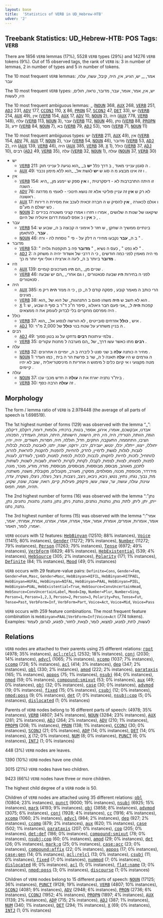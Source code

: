 ```yaml
---
layout: base
title:  'Statistics of VERB in UD_Hebrew-HTB'
udver: '2'
---
```


## Treebank Statistics: UD_Hebrew-HTB: POS Tags: `VERB`

There are 1856 `VERB` lemmas (17%), 5528 `VERB` types (29%) and 14276 `VERB` tokens (9%).
Out of 15 observed tags, the rank of `VERB` is: 3 in number of lemmas, 2 in number of types and 5 in number of tokens.

The 10 most frequent `VERB` lemmas: אמר, _, יש, הגיע, אין, היה, קיבל, עשה, עלה, עבר

The 10 most frequent `VERB` types:  יש, אין, אמר, אומר, עבר, מדובר, נראה, חולים, היו, לעשות

The 10 most frequent ambiguous lemmas: _ (<tt><a href="he_htb-pos-NOUN.html">NOUN</a></tt> 368, <tt><a href="he_htb-pos-AUX.html">AUX</a></tt> 268, <tt><a href="he_htb-pos-VERB.html">VERB</a></tt> 251, <tt><a href="he_htb-pos-ADJ.html">ADJ</a></tt> 231, <tt><a href="he_htb-pos-ADV.html">ADV</a></tt> 177, <tt><a href="he_htb-pos-CCONJ.html">CCONJ</a></tt> 110, <tt><a href="he_htb-pos-X.html">X</a></tt> 86, <tt><a href="he_htb-pos-PRON.html">PRON</a></tt> 57, <tt><a href="he_htb-pos-SCONJ.html">SCONJ</a></tt> 47, <tt><a href="he_htb-pos-DET.html">DET</a></tt> 33), יש (<tt><a href="he_htb-pos-VERB.html">VERB</a></tt> 214, <tt><a href="he_htb-pos-AUX.html">AUX</a></tt> 49), אין (<tt><a href="he_htb-pos-VERB.html">VERB</a></tt> 154, <tt><a href="he_htb-pos-AUX.html">AUX</a></tt> 17, <tt><a href="he_htb-pos-ADV.html">ADV</a></tt> 10, <tt><a href="he_htb-pos-NOUN.html">NOUN</a></tt> 2), היה (<tt><a href="he_htb-pos-AUX.html">AUX</a></tt> 778, <tt><a href="he_htb-pos-VERB.html">VERB</a></tt> 148), עלה (<tt><a href="he_htb-pos-VERB.html">VERB</a></tt> 113, <tt><a href="he_htb-pos-NOUN.html">NOUN</a></tt> 3), עבר (<tt><a href="he_htb-pos-VERB.html">VERB</a></tt> 112, <tt><a href="he_htb-pos-NOUN.html">NOUN</a></tt> 46), נתן (<tt><a href="he_htb-pos-VERB.html">VERB</a></tt> 88, <tt><a href="he_htb-pos-PROPN.html">PROPN</a></tt> 3), ידע (<tt><a href="he_htb-pos-VERB.html">VERB</a></tt> 84, <tt><a href="he_htb-pos-NOUN.html">NOUN</a></tt> 7), בא (<tt><a href="he_htb-pos-VERB.html">VERB</a></tt> 79, <tt><a href="he_htb-pos-ADJ.html">ADJ</a></tt> 53), מסר (<tt><a href="he_htb-pos-VERB.html">VERB</a></tt> 71, <tt><a href="he_htb-pos-NOUN.html">NOUN</a></tt> 11)

The 10 most frequent ambiguous types:  יש (<tt><a href="he_htb-pos-VERB.html">VERB</a></tt> 211, <tt><a href="he_htb-pos-AUX.html">AUX</a></tt> 49), אין (<tt><a href="he_htb-pos-VERB.html">VERB</a></tt> 154, <tt><a href="he_htb-pos-ADV.html">ADV</a></tt> 76, <tt><a href="he_htb-pos-AUX.html">AUX</a></tt> 17, <tt><a href="he_htb-pos-NOUN.html">NOUN</a></tt> 2), עבר (<tt><a href="he_htb-pos-VERB.html">VERB</a></tt> 54, <tt><a href="he_htb-pos-NOUN.html">NOUN</a></tt> 46), מדובר (<tt><a href="he_htb-pos-VERB.html">VERB</a></tt> 53, <tt><a href="he_htb-pos-ADJ.html">ADJ</a></tt> 2), היו (<tt><a href="he_htb-pos-AUX.html">AUX</a></tt> 139, <tt><a href="he_htb-pos-VERB.html">VERB</a></tt> 46), היה (<tt><a href="he_htb-pos-AUX.html">AUX</a></tt> 385, <tt><a href="he_htb-pos-VERB.html">VERB</a></tt> 38, <tt><a href="he_htb-pos-X.html">X</a></tt> 1), כולל (<tt><a href="he_htb-pos-VERB.html">VERB</a></tt> 37, <tt><a href="he_htb-pos-ADJ.html">ADJ</a></tt> 10), רבים (<tt><a href="he_htb-pos-ADJ.html">ADJ</a></tt> 49, <tt><a href="he_htb-pos-VERB.html">VERB</a></tt> 35), עלה (<tt><a href="he_htb-pos-VERB.html">VERB</a></tt> 32, <tt><a href="he_htb-pos-NOUN.html">NOUN</a></tt> 1), עולה (<tt><a href="he_htb-pos-NOUN.html">NOUN</a></tt> 37, <tt><a href="he_htb-pos-VERB.html">VERB</a></tt> 30)


* יש
  * <tt><a href="he_htb-pos-VERB.html">VERB</a></tt> 211: ה סגנון ענייני מאוד , ב דרך כלל <b>יש</b> ב_ _הוא נגיעה ל ענייני חוק .
  * <tt><a href="he_htb-pos-AUX.html">AUX</a></tt> 49: ו זה אינו מבצע מ ה סוג ש <b>יש</b> לגשת אל_ _הוא ללא מימון נכבד .
* אין
  * <tt><a href="he_htb-pos-VERB.html">VERB</a></tt> 154: זו היתה התרברבות לא - דיסקרטית , ו <b>אין</b> ספק ש יימנע מן_ _היא השנה .
  * <tt><a href="he_htb-pos-ADV.html">ADV</a></tt> 76: לא רק ש <b>אין</b> זה עניין פוליטי אלא זה נושא חינוכי - לאומי מ מדרגה ראשונה .
  * <tt><a href="he_htb-pos-AUX.html">AUX</a></tt> 17: ו אולם לכאורה , <b>אין</b> להסיק ש ה חברה זכאית לעכב את מסירת ה דירות כש ישולם ה מע"ם .
  * <tt><a href="he_htb-pos-NOUN.html">NOUN</a></tt> 2: שיקאגו של שנות ה שלושים , אמרו ו חזרו ו אמרו קציני משטרה בכירים , כ <b>אין</b> ו כ אפס לעומת דרום איטליה של היום .
* עבר
  * <tt><a href="he_htb-pos-VERB.html">VERB</a></tt> 54: בינתיים ממשיך ה שחקן , ש חזר ל אימוני ה קבוצה ב ה_ שבוע ש <b>עבר</b> , להתאמן .
  * <tt><a href="he_htb-pos-NOUN.html">NOUN</a></tt> 46: ב ה_ <b>עבר</b> נקבעו מחירי ה דלק על - פי " נוסחת לה - ורה " .
* מדובר
  * <tt><a href="he_htb-pos-VERB.html">VERB</a></tt> 53: " לא נפט " , כעס ה נשיא , " <b>מדובר</b> פה ב תוקפנות גלויה " .
  * <tt><a href="he_htb-pos-ADJ.html">ADJ</a></tt> 2: מי היה מאמין לפני כמה חודשים , כי ה דרבי של אשדוד יהיה ה משחק ה <b>מדובר</b> ביותר ב ה_ ליגה ה ארצית ו אולי אף יותר מ כך .
* היו
  * <tt><a href="he_htb-pos-AUX.html">AUX</a></tt> 139: שניים מן_ _הם <b>היו</b> מערכונים קומיים .
  * <tt><a href="he_htb-pos-VERB.html">VERB</a></tt> 46: לפני ה בחירות <b>היו</b> שבעה סנאטורים , ו גם אחרי_ _הם יש שבעה סנאטורים .
* היה
  * <tt><a href="he_htb-pos-AUX.html">AUX</a></tt> 385: הרי כותב ה מאמר קובע , פסקה קודם ל ה_ כן , כי ה מנזר <b>היה</b> ריק מ מגינים .
  * <tt><a href="he_htb-pos-VERB.html">VERB</a></tt> 38: הוא לא חשב ש <b>היה</b> משהו פגום ב התנהגות_ _של_ _הוא של_ _הוא .
  * <tt><a href="he_htb-pos-X.html">X</a></tt> 1: קפכות <b>היה</b> ל_ _אני פעם חבר גיאולוג , סיפר ח"כ ד"ר ב סוף ה שבוע , ש היה מפרסם מחקרים בלי לבדוק לעומק את ה ממצאים .
* כולל
  * <tt><a href="he_htb-pos-VERB.html">VERB</a></tt> 37: איש , <b>כולל</b> אזרחים סובייטים , לא הורשה לנסוע אל_ _הוא .
  * <tt><a href="he_htb-pos-ADJ.html">ADJ</a></tt> 10: ה בניין משתרע על שטח בנוי <b>כולל</b> של 2,000 מ"ר .
* רבים
  * <tt><a href="he_htb-pos-ADJ.html">ADJ</a></tt> 49: צלמי עיתונות <b>רבים</b> נדחקו על גג בטון סמוך .
  * <tt><a href="he_htb-pos-VERB.html">VERB</a></tt> 35: <b>רבים</b> מתו כאשר עשו דרך_ _של_ _הם מערבה ל מחנות עקורים .
* עלה
  * <tt><a href="he_htb-pos-VERB.html">VERB</a></tt> 32: מחיר ה כותנה <b>עלה</b> ב שני סנט ל ליברה ב ה_ יומיים ה אחרונים .
  * <tt><a href="he_htb-pos-NOUN.html">NOUN</a></tt> 1: ה גורמים ש היו <b>עלה</b> תאנה ל ה_ שר ב פרשת הר ה בית , כמו העדר מטה מקצועי ו אי קיום כלים ל מימוש ה אחריות ה מיניסטריאלית , שוב לא יהיו קיימים .
* עולה
  * <tt><a href="he_htb-pos-NOUN.html">NOUN</a></tt> 37: בית"ר נתניה יארח את ה <b>עולה</b> ה חדש מכבי עכו .
  * <tt><a href="he_htb-pos-VERB.html">VERB</a></tt> 30: זה <b>עולה</b> הרבה כסף .

## Morphology

The form / lemma ratio of `VERB` is 2.978448 (the average of all parts of speech is 1.698519).

The 1st highest number of forms (129) was observed with the lemma “_”: אבדנו, אבקשכם, אומרו, אירגן, אספר, בטוח, ברכתיו, גלומות, דומה, דוקלם, דיקלם, הגזה, הוותה, הטרידו, היה, היו, היזו, הישווה, הישוותה, היתה, הנחה, העמידני, הפכוהו, הציבו, התחממה, התעקבה, התקים, חדל, חוללה, חיה, חסרות, חשודים, יהיה, יהיו, יחוללו, ייצגו, ייתלוו, יכלו, ינטש, יעבירם, ירבו, ירוקנו, ישנה, יתנו, לאבטח, לבכות, לבלות, לגבות, לגלות, לגשת, לדמיין, להדק, להחיות, להפנות, להקנות, להראות, להרוג, להתחיל, לזכות, לחיות, לחקותו, לכבות, לכלות, לכפות, למנות, לסוכך, לעודדם, לענות, לפנות, לפצותו, לצוות, לצפות, לקבלו, לקחת, לקרות, לראותו, לשבות, לשנות, לשתות, לתכנן, מאוהב, מבוסס, מבוססות, מבוססים, מבוססת, מודה, מודע, מוכר, מונה, מידרדר, מכופפת, מכנה, מסולפים, מסקרן, מעורב, מקובלים, מקובלת, משנה, משתנה, מת, נבוך, נגחו, נחוץ, נטש, ניבא, ניבאו, ניצב, ניצבות, ניצל, ניצלה, ניצלו, נשקרה, עדה, עוינת, עולה, עושה, ער, עשה, עשו, פיקפק, פעילות, קיים, רואה, שובה, שונה, שקוע, תהיה, תמה, תפוס.

The 2nd highest number of forms (16) was observed with the lemma “נתן”: ייתן, יתן, ליתן, לתת, נותן, נותנות, נותנים, נותנת, ניתן, נתון, נתונה, נתונות, נתונים, נתן, נתנה, נתנו.

The 3rd highest number of forms (15) was observed with the lemma “אמר”: אומר, אומרות, אומרים, אומרת, אמור, אמר, אמרה, אמרו, אמרנו, אמרת, אמרתי, יאמר, יאמרו, לומר, תאמר.

`VERB` occurs with 12 features: <tt><a href="he_htb-feat-HebBinyan.html">HebBinyan</a></tt> (12510; 88% instances), <tt><a href="he_htb-feat-Voice.html">Voice</a></tt> (11415; 80% instances), <tt><a href="he_htb-feat-Gender.html">Gender</a></tt> (11272; 79% instances), <tt><a href="he_htb-feat-Number.html">Number</a></tt> (11272; 79% instances), <tt><a href="he_htb-feat-Person.html">Person</a></tt> (11263; 79% instances), <tt><a href="he_htb-feat-Tense.html">Tense</a></tt> (6972; 49% instances), <tt><a href="he_htb-feat-VerbForm.html">VerbForm</a></tt> (6829; 48% instances), <tt><a href="he_htb-feat-HebExistential.html">HebExistential</a></tt> (539; 4% instances), <tt><a href="he_htb-feat-HebSource.html">HebSource</a></tt> (305; 2% instances), <tt><a href="he_htb-feat-Polarity.html">Polarity</a></tt> (171; 1% instances), <tt><a href="he_htb-feat-Definite.html">Definite</a></tt> (84; 1% instances), <tt><a href="he_htb-feat-Mood.html">Mood</a></tt> (49; 0% instances)

`VERB` occurs with 29 feature-value pairs: `Definite=Cons`, `Gender=Fem`, `Gender=Fem,Masc`, `Gender=Masc`, `HebBinyan=HIFIL`, `HebBinyan=HITPAEL`, `HebBinyan=HUFAL`, `HebBinyan=NIFAL`, `HebBinyan=PAAL`, `HebBinyan=PIEL`, `HebBinyan=PUAL`, `HebExistential=True`, `HebSource=ConvUncertainHead`, `HebSource=ConvUncertainLabel`, `Mood=Imp`, `Number=Plur`, `Number=Sing`, `Person=1`, `Person=1,2,3`, `Person=2`, `Person=3`, `Polarity=Pos`, `Tense=Fut`, `Tense=Past`, `VerbForm=Inf`, `VerbForm=Part`, `Voice=Act`, `Voice=Mid`, `Voice=Pass`

`VERB` occurs with 259 feature combinations.
The most frequent feature combination is `HebBinyan=PAAL|VerbForm=Inf|Voice=Act` (774 tokens).
Examples: לעשות, לתת, למנוע, למצוא, לומר, לצאת, לחזור, לפגוע, לגרום, לעמוד


## Relations

`VERB` nodes are attached to their parents using 25 different relations: <tt><a href="he_htb-dep-root.html">root</a></tt> (4978; 35% instances), <tt><a href="he_htb-dep-acl-relcl.html">acl:relcl</a></tt> (2532; 18% instances), <tt><a href="he_htb-dep-conj.html">conj</a></tt> (2030; 14% instances), <tt><a href="he_htb-dep-advcl.html">advcl</a></tt> (1065; 7% instances), <tt><a href="he_htb-dep-xcomp.html">xcomp</a></tt> (1037; 7% instances), <tt><a href="he_htb-dep-ccomp.html">ccomp</a></tt> (726; 5% instances), <tt><a href="he_htb-dep-acl.html">acl</a></tt> (414; 3% instances), <tt><a href="he_htb-dep-dep.html">dep</a></tt> (347; 2% instances), <tt><a href="he_htb-dep-obl.html">obl</a></tt> (330; 2% instances), <tt><a href="he_htb-dep-amod.html">amod</a></tt> (222; 2% instances), <tt><a href="he_htb-dep-parataxis.html">parataxis</a></tt> (165; 1% instances), <tt><a href="he_htb-dep-appos.html">appos</a></tt> (75; 1% instances), <tt><a href="he_htb-dep-nsubj.html">nsubj</a></tt> (64; 0% instances), <tt><a href="he_htb-dep-nmod.html">nmod</a></tt> (59; 0% instances), <tt><a href="he_htb-dep-compound-smixut.html">compound:smixut</a></tt> (53; 0% instances), <tt><a href="he_htb-dep-aux.html">aux</a></tt> (49; 0% instances), <tt><a href="he_htb-dep-obj.html">obj</a></tt> (32; 0% instances), <tt><a href="he_htb-dep-case.html">case</a></tt> (30; 0% instances), <tt><a href="he_htb-dep-advmod.html">advmod</a></tt> (19; 0% instances), <tt><a href="he_htb-dep-fixed.html">fixed</a></tt> (15; 0% instances), <tt><a href="he_htb-dep-csubj.html">csubj</a></tt> (12; 0% instances), <tt><a href="he_htb-dep-nmod-poss.html">nmod:poss</a></tt> (9; 0% instances), <tt><a href="he_htb-dep-det.html">det</a></tt> (7; 0% instances), <tt><a href="he_htb-dep-nsubj-cop.html">nsubj:cop</a></tt> (5; 0% instances), <tt><a href="he_htb-dep-dislocated.html">dislocated</a></tt> (1; 0% instances)

Parents of `VERB` nodes belong to 16 different parts of speech:  (4978; 35% instances), <tt><a href="he_htb-pos-VERB.html">VERB</a></tt> (4807; 34% instances), <tt><a href="he_htb-pos-NOUN.html">NOUN</a></tt> (3284; 23% instances), <tt><a href="he_htb-pos-AUX.html">AUX</a></tt> (281; 2% instances), <tt><a href="he_htb-pos-ADJ.html">ADJ</a></tt> (264; 2% instances), <tt><a href="he_htb-pos-ADV.html">ADV</a></tt> (210; 1% instances), <tt><a href="he_htb-pos-PROPN.html">PROPN</a></tt> (208; 1% instances), <tt><a href="he_htb-pos-PRON.html">PRON</a></tt> (138; 1% instances), <tt><a href="he_htb-pos-CCONJ.html">CCONJ</a></tt> (30; 0% instances), <tt><a href="he_htb-pos-SCONJ.html">SCONJ</a></tt> (21; 0% instances), <tt><a href="he_htb-pos-ADP.html">ADP</a></tt> (14; 0% instances), <tt><a href="he_htb-pos-DET.html">DET</a></tt> (14; 0% instances), <tt><a href="he_htb-pos-X.html">X</a></tt> (12; 0% instances), <tt><a href="he_htb-pos-NUM.html">NUM</a></tt> (8; 0% instances), <tt><a href="he_htb-pos-PUNCT.html">PUNCT</a></tt> (6; 0% instances), <tt><a href="he_htb-pos-INTJ.html">INTJ</a></tt> (1; 0% instances)

448 (3%) `VERB` nodes are leaves.

1390 (10%) `VERB` nodes have one child.

3015 (21%) `VERB` nodes have two children.

9423 (66%) `VERB` nodes have three or more children.

The highest child degree of a `VERB` node is 50.

Children of `VERB` nodes are attached using 35 different relations: <tt><a href="he_htb-dep-obl.html">obl</a></tt> (10804; 23% instances), <tt><a href="he_htb-dep-punct.html">punct</a></tt> (9000; 19% instances), <tt><a href="he_htb-dep-nsubj.html">nsubj</a></tt> (6925; 15% instances), <tt><a href="he_htb-dep-mark.html">mark</a></tt> (4193; 9% instances), <tt><a href="he_htb-dep-obj.html">obj</a></tt> (3858; 8% instances), <tt><a href="he_htb-dep-advmod.html">advmod</a></tt> (3075; 6% instances), <tt><a href="he_htb-dep-conj.html">conj</a></tt> (1928; 4% instances), <tt><a href="he_htb-dep-cc.html">cc</a></tt> (1916; 4% instances), <tt><a href="he_htb-dep-xcomp.html">xcomp</a></tt> (1060; 2% instances), <tt><a href="he_htb-dep-advcl.html">advcl</a></tt> (984; 2% instances), <tt><a href="he_htb-dep-dep.html">dep</a></tt> (927; 2% instances), <tt><a href="he_htb-dep-ccomp.html">ccomp</a></tt> (879; 2% instances), <tt><a href="he_htb-dep-aux.html">aux</a></tt> (620; 1% instances), <tt><a href="he_htb-dep-case.html">case</a></tt> (502; 1% instances), <tt><a href="he_htb-dep-parataxis.html">parataxis</a></tt> (207; 0% instances), <tt><a href="he_htb-dep-cop.html">cop</a></tt> (205; 0% instances), <tt><a href="he_htb-dep-det-def.html">det:def</a></tt> (186; 0% instances), <tt><a href="he_htb-dep-compound-smixut.html">compound:smixut</a></tt> (78; 0% instances), <tt><a href="he_htb-dep-nsubj-cop.html">nsubj:cop</a></tt> (60; 0% instances), <tt><a href="he_htb-dep-amod.html">amod</a></tt> (29; 0% instances), <tt><a href="he_htb-dep-det.html">det</a></tt> (26; 0% instances), <tt><a href="he_htb-dep-mark-q.html">mark:q</a></tt> (25; 0% instances), <tt><a href="he_htb-dep-case-acc.html">case:acc</a></tt> (23; 0% instances), <tt><a href="he_htb-dep-compound-affix.html">compound:affix</a></tt> (22; 0% instances), <tt><a href="he_htb-dep-appos.html">appos</a></tt> (17; 0% instances), <tt><a href="he_htb-dep-case-gen.html">case:gen</a></tt> (14; 0% instances), <tt><a href="he_htb-dep-acl-relcl.html">acl:relcl</a></tt> (13; 0% instances), <tt><a href="he_htb-dep-csubj.html">csubj</a></tt> (11; 0% instances), <tt><a href="he_htb-dep-fixed.html">fixed</a></tt> (7; 0% instances), <tt><a href="he_htb-dep-nummod.html">nummod</a></tt> (7; 0% instances), <tt><a href="he_htb-dep-dislocated.html">dislocated</a></tt> (6; 0% instances), <tt><a href="he_htb-dep-acl.html">acl</a></tt> (5; 0% instances), <tt><a href="he_htb-dep-flat-name.html">flat:name</a></tt> (3; 0% instances), <tt><a href="he_htb-dep-nmod-poss.html">nmod:poss</a></tt> (3; 0% instances), <tt><a href="he_htb-dep-discourse.html">discourse</a></tt> (1; 0% instances)

Children of `VERB` nodes belong to 15 different parts of speech: <tt><a href="he_htb-pos-NOUN.html">NOUN</a></tt> (17125; 36% instances), <tt><a href="he_htb-pos-PUNCT.html">PUNCT</a></tt> (9128; 19% instances), <tt><a href="he_htb-pos-VERB.html">VERB</a></tt> (4807; 10% instances), <tt><a href="he_htb-pos-SCONJ.html">SCONJ</a></tt> (4081; 9% instances), <tt><a href="he_htb-pos-ADV.html">ADV</a></tt> (2948; 6% instances), <tt><a href="he_htb-pos-PRON.html">PRON</a></tt> (2736; 6% instances), <tt><a href="he_htb-pos-CCONJ.html">CCONJ</a></tt> (1952; 4% instances), <tt><a href="he_htb-pos-PROPN.html">PROPN</a></tt> (1897; 4% instances), <tt><a href="he_htb-pos-AUX.html">AUX</a></tt> (1139; 2% instances), <tt><a href="he_htb-pos-ADP.html">ADP</a></tt> (715; 2% instances), <tt><a href="he_htb-pos-ADJ.html">ADJ</a></tt> (387; 1% instances), <tt><a href="he_htb-pos-NUM.html">NUM</a></tt> (340; 1% instances), <tt><a href="he_htb-pos-DET.html">DET</a></tt> (294; 1% instances), <tt><a href="he_htb-pos-X.html">X</a></tt> (69; 0% instances), <tt><a href="he_htb-pos-INTJ.html">INTJ</a></tt> (1; 0% instances)

